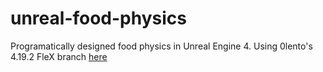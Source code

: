 # unreal-food-physics
Programatically designed food physics in Unreal Engine 4. Using 0lento's 4.19.2 FleX branch [here](https://github.com/0lento/UnrealEngine/tree/PR-FleX-4.19.2)
